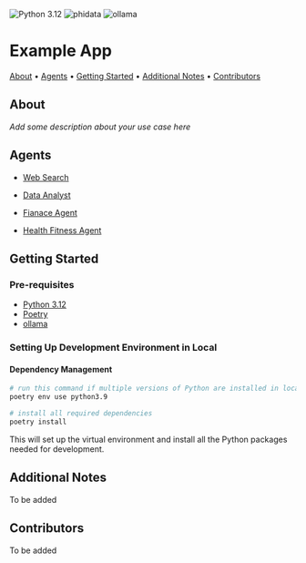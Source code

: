 ![Python 3.12](https://img.shields.io/badge/python-3.12-blue)  ![phidata](https://img.shields.io/badge/phidata-orange) ![ollama](https://img.shields.io/badge/ollama-white) 

# Example App

[About](#about) • [Agents](#deployment-information) • [Getting Started](#getting-started) • [Additional Notes](#additional-notes) • [Contributors](#contributors)

## About

_Add some description about your use case here_

## Agents

  - [Web Search](https://github.com/GAmaranathaReddy/ai-agents/tree/main/web-rearch-agent)

  - [Data Analyst](https://github.com/GAmaranathaReddy/ai-agents/tree/main/data_analyst)

  - [Fianace Agent](https://github.com/GAmaranathaReddy/ai-agents/tree/main/finance_agent)

  - [Health Fitness Agent](https://github.com/GAmaranathaReddy/ai-agents/tree/main/ai_health_fitness_agent)

## Getting Started

### Pre-requisites

- [Python 3.12](https://www.python.org/downloads)
- [Poetry](https://python-poetry.org/docs/#installation)
- [ollama](https://ollama.com/download)

### Setting Up Development Environment in Local

#### Dependency Management

```bash
# run this command if multiple versions of Python are installed in local
poetry env use python3.9

# install all required dependencies
poetry install
```

This will set up the virtual environment and install all the Python packages needed for development.


## Additional Notes

To be added

## Contributors

To be added
